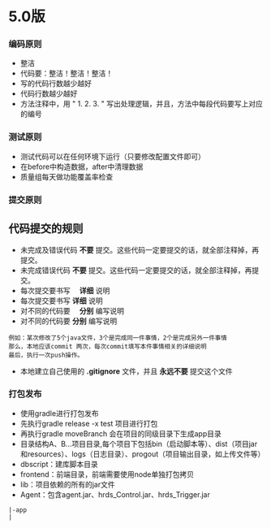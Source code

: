 # 5.0版

### 编码原则
- 整洁
- 代码要：整洁！整洁！整洁！
- 写的代码行数越少越好
- 代码行数越少越好
- 方法注释中，用 " 1. 2. 3. " 写出处理逻辑，并且，方法中每段代码要写上对应的编号

### 测试原则
- 测试代码可以在任何环境下运行（只要修改配置文件即可）
- 在before中构造数据，after中清理数据
- 质量组每天做功能覆盖率检查

### 提交原则


## 代码提交的规则
- 未完成及错误代码 __不要__ 提交。这些代码一定要提交的话，就全部注释掉，再提交。
- 未完成错误代码 __不要__ 提交。这些代码一定要提交的话，就全部注释掉，再提交。
- 每次提交要书写　 __详细__ 说明
- 每次提交要书写 __详细__ 说明
- 对不同的代码要　 __分别__ 编写说明
- 对不同的代码要 __分别__ 编写说明
```text
例如：某次修改了5个java文件，3个是完成同一件事情，2个是完成另外一件事情
那么，本地应该commit 两次，每次commit填写本件事情相关的详细说明
最后，执行一次push操作。 
```  
- 本地建立自己使用的 __.gitignore__ 文件，并且 __永远不要__ 提交这个文件

### 打包发布
- 使用gradle进行打包发布
- 先执行gradle release -x test 项目进行打包
- 再执行gradle moveBranch 会在项目的同级目录下生成app目录
- 目录结构A、B...项目目录,每个项目下包括bin（启动脚本等）、dist（项目jar和resources）、logs（日志目录）、progout（项目输出目录，如上传文件等）
- dbscript：建库脚本目录
- frontend：前端目录，前端需要使用node单独打包拷贝
- lib：项目依赖的所有的jar文件
- Agent：包含agent.jar、hrds_Control.jar、hrds_Trigger.jar

```
|-app
|

